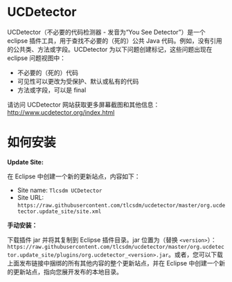 # UCDetector

UCDetector（不必要的代码检测器 - 发音为“You See Detector”）是一个 eclipse 插件工具，用于查找不必要的（死的）公共 Java 代码。例如，没有引用的公共类、方法或字段。UCDetector 为以下问题创建标记，这些问题出现在 eclipse 问题视图中：
* 不必要的（死的）代码
* 可见性可以更改为受保护、默认或私有的代码
* 方法或字段，可以是 final

请访问 UCDetector 网站获取更多屏幕截图和其他信息：http://www.ucdetector.org/index.html

# 如何安装

**Update Site:**

在 Eclipse 中创建一个新的更新站点，内容如下：

* Site name:  ``Tlcsdm UCDetector``
* Site URL:   ``https://raw.githubusercontent.com/tlcsdm/ucdetector/master/org.ucdetector.update_site/site.xml``

**手动安装：**

下载插件 jar 并将其复制到 Eclipse 插件目录。jar 位置为（替换 ``<version>``）：
``https://raw.githubusercontent.com/tlcsdm/ucdetector/master/org.ucdetector.update_site/plugins/org.ucdetector_<version>.jar``。或者，您可以下载上面发布链接中捆绑的所有其他内容的整个更新站点，并在 Eclipse 中创建一个新的更新站点，指向您展开发布的本地目录。
